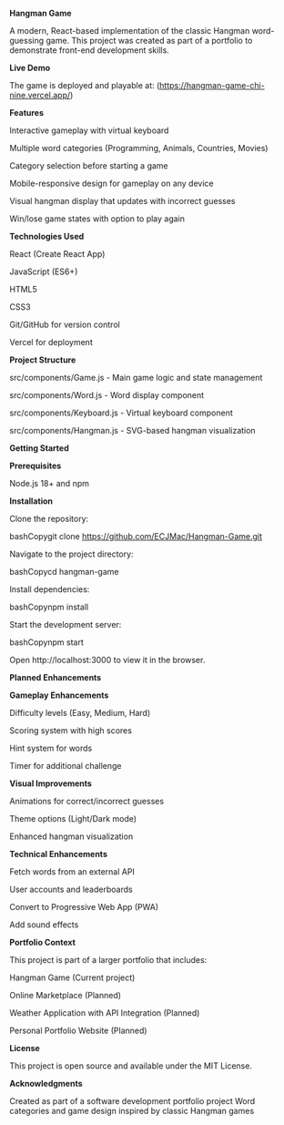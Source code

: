 **Hangman Game**

A modern, React-based implementation of the classic Hangman word-guessing game. This project was created as part of a portfolio to demonstrate front-end development skills.


**Live Demo**

The game is deployed and playable at: (https://hangman-game-chi-nine.vercel.app/)


**Features**

Interactive gameplay with virtual keyboard

Multiple word categories (Programming, Animals, Countries, Movies)

Category selection before starting a game

Mobile-responsive design for gameplay on any device

Visual hangman display that updates with incorrect guesses

Win/lose game states with option to play again


**Technologies Used**

React (Create React App)

JavaScript (ES6+)

HTML5

CSS3

Git/GitHub for version control

Vercel for deployment


**Project Structure**

src/components/Game.js - Main game logic and state management

src/components/Word.js - Word display component

src/components/Keyboard.js - Virtual keyboard component

src/components/Hangman.js - SVG-based hangman visualization


**Getting Started**

**Prerequisites**

Node.js 18+ and npm

**Installation**

Clone the repository:

bashCopygit clone https://github.com/ECJMac/Hangman-Game.git

Navigate to the project directory:

bashCopycd hangman-game

Install dependencies:

bashCopynpm install

Start the development server:

bashCopynpm start

Open http://localhost:3000 to view it in the browser.


**Planned Enhancements**

**Gameplay Enhancements**

 Difficulty levels (Easy, Medium, Hard)

 Scoring system with high scores
 
 Hint system for words
 
 Timer for additional challenge

**Visual Improvements**

 Animations for correct/incorrect guesses
 
 Theme options (Light/Dark mode)
 
 Enhanced hangman visualization

**Technical Enhancements**

 Fetch words from an external API
 
 User accounts and leaderboards
 
 Convert to Progressive Web App (PWA)
 
 Add sound effects


**Portfolio Context**

This project is part of a larger portfolio that includes:

Hangman Game (Current project)

Online Marketplace (Planned)

Weather Application with API Integration (Planned)

Personal Portfolio Website (Planned)


**License**

This project is open source and available under the MIT License.

**Acknowledgments**

Created as part of a software development portfolio project
Word categories and game design inspired by classic Hangman games
